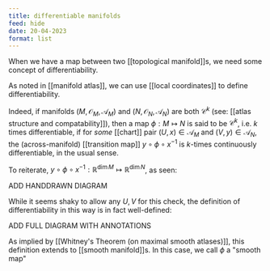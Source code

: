 ```yaml
---
title: differentiable manifolds
feed: hide
date: 20-04-2023
format: list
---
```



When we have a map between two [[topological manifold]]s, we need some concept of differentiability.

As noted in [[manifold atlas]], we can use [[local coordinates]] to define differentiability. 

Indeed, if manifolds $(M, \mathcal O_M, \mathscr A_M)$ and $(N, \mathcal O_N, \mathscr A_N)$ are both $\mathcal C^k$ (see: [[atlas structure and compatability]]), then a map $\phi: M\mapsto N$ is said to be $\mathcal C^k$, i.e. $k$ times differentiable, if for *some* [[chart]] pair $(U,x)\in\mathscr A_M$ and $(V,y)\in\mathscr A_N$, the (across-manifold) [[transition map]] $y\circ\phi\circ x^{-1}$ is $k$-times continuously differentiable, in the usual sense.

To reiterate, $y\circ\phi\circ x^{-1}:\mathbb R^{\dim M}\mapsto\mathbb R^{\dim N}$, as seen:

ADD HANDDRAWN DIAGRAM


While it seems shaky to allow any $U, V$ for this check, the definition of differentiability in this way is in fact well-defined:

ADD FULL DIAGRAM WITH ANNOTATIONS


As implied by [[Whitney's Theorem (on maximal smooth atlases)]], this definition extends to [[smooth manifold]]s. In this case, we call $\phi$ a "smooth map"